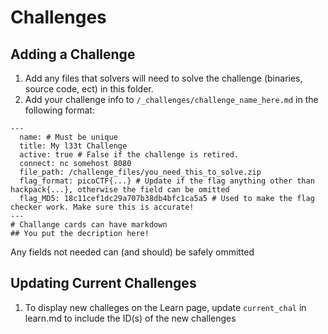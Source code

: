 # Challenges
## Adding a Challenge
1. Add any files that solvers will need to solve the challenge (binaries, source code, ect) in this folder.
1. Add your challenge info to `/_challenges/challenge_name_here.md` in the following format:
```
---
  name: # Must be unique
  title: My l33t Challenge
  active: true # False if the challenge is retired. 
  connect: nc somehost 8080
  file_path: /challenge_files/you_need_this_to_solve.zip
  flag_format: picoCTF{...} # Update if the flag anything other than hackpack{...}, otherwise the field can be omitted
  flag_MD5: 18c11cef1dc29a707b38db4bfc1ca5a5 # Used to make the flag checker work. Make sure this is accurate!
---
# Challange cards can have markdown
## You put the decription here!
```

Any fields not needed can (and should) be safely ommitted

## Updating Current Challenges
1. To display new challeges on the Learn page, update `current_chal` in learn.md to include the ID(s) of the new challenges
